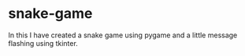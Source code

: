 # snake-game
In this I have created a snake game using pygame and a little message flashing using tkinter.
